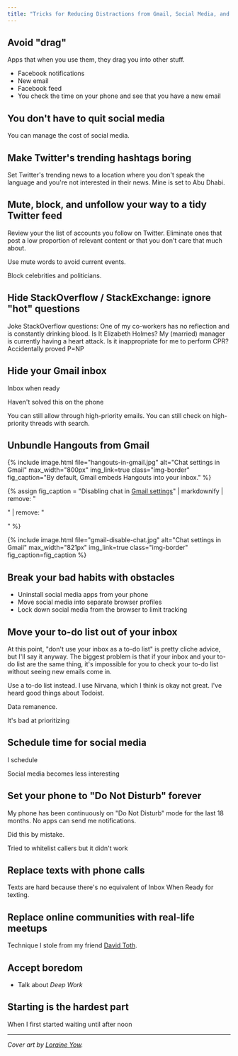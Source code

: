 ```yaml
---
title: "Tricks for Reducing Distractions from Gmail, Social Media, and StackOverflow"
---
```


## Avoid "drag"

Apps that when you use them, they drag you into other stuff.

* Facebook notifications
* New email
* Facebook feed
* You check the time on your phone and see that you have a new email

## You don't have to quit social media

You can manage the cost of social media.

## Make Twitter's trending hashtags boring

Set Twitter's trending news to a location where you don't speak the language and you're not interested in their news. Mine is set to Abu Dhabi.

## Mute, block, and unfollow your way to a tidy Twitter feed

Review your the list of accounts you follow on Twitter. Eliminate ones that post a low proportion of relevant content or that you don't care that much about.

Use mute words to avoid current events.

Block celebrities and politicians.

## Hide StackOverflow / StackExchange: ignore "hot" questions

Joke StackOverflow questions:
  One of my co-workers has no reflection and is constantly drinking blood. Is It Elizabeth Holmes?
  My (married) manager is currently having a heart attack. Is it inappropriate for me to perform CPR?
  Accidentally proved P=NP

## Hide your Gmail inbox

Inbox when ready

Haven't solved this on the phone

You can still allow through high-priority emails. You can still check on high-priority threads with search.

## Unbundle Hangouts from Gmail

{% include image.html file="hangouts-in-gmail.jpg" alt="Chat settings in Gmail" max_width="800px" img_link=true class="img-border" fig_caption="By default, Gmail embeds Hangouts into your inbox." %}

{% assign fig_caption = "Disabling chat in [Gmail settings](https://mail.google.com/mail/u/0/#settings/chat)" | markdownify | remove: "<p>" | remove: "</p>" %}

{% include image.html file="gmail-disable-chat.jpg" alt="Chat settings in Gmail" max_width="821px" img_link=true class="img-border" fig_caption=fig_caption %}

## Break your bad habits with obstacles

* Uninstall social media apps from your phone
* Move social media into separate browser profiles
* Lock down social media from the browser to limit tracking

## Move your to-do list out of your inbox

At this point, "don't use your inbox as a to-do list" is pretty cliche advice, but I'll say it anyway. The biggest problem is that if your inbox and your to-do list are the same thing, it's impossible for you to check your to-do list without seeing new emails come in.

Use a to-do list instead. I use Nirvana, which I think is okay not great. I've heard good things about Todoist.

Data remanence.

It's bad at prioritizing

## Schedule time for social media

I schedule

Social media becomes less interesting

## Set your phone to "Do Not Disturb" forever

My phone has been continuously on "Do Not Disturb" mode for the last 18 months. No apps can send me notifications.

Did this by mistake.

Tried to whitelist callers but it didn't work

## Replace texts with phone calls

Texts are hard because there's no equivalent of Inbox When Ready for texting.

## Replace online communities with real-life meetups

Technique I stole from my friend [David Toth](https://twitter.com/jupiterunknown).

## Accept boredom

* Talk about *Deep Work*

## Starting is the hardest part

When I first started waiting until after noon

---

*Cover art by [Loraine Yow](https://www.linkedin.com/in/lolo-ology/).*